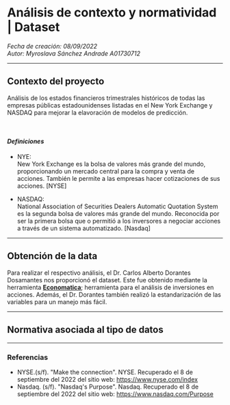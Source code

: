 # **Análisis de contexto y normatividad | Dataset**

_Fecha de creación: 08/09/2022_
<br> _Autor: Myroslava Sánchez Andrade A01730712_

---

## **Contexto del proyecto**

Análisis de los estados financieros trimestrales históricos de todas las empresas públicas estadounidenses listadas en el New York Exchange y NASDAQ para mejorar la elavoración de modelos de predicción.

<br>

#### **_Definiciones_**

- NYE:
  <br>New York Exchange es la bolsa de valores más grande del mundo, proporcionando un mercado central para la compra y venta de acciones. También le permite a las empresas hacer cotizaciones de sus acciones. [NYSE]

- NASDAQ:
  <br>National Association of Securities Dealers Automatic Quotation System es la segunda bolsa de valores más grande del mundo. Reconocida por ser la primera bolsa que o permitió a los inversores a negociar acciones a través de un sistema automatizado. [Nasdaq]

---

## **Obtención de la data**

Para realizar el respectivo análisis, el Dr. Carlos Alberto Dorantes Dosamantes nos proporcionó el dataset. Este fue obtenido mediante la herramienta **[Economatica](www.economatica.com)**; herramienta para el análisis de inversiones en acciones. Además, el Dr. Dorantes también realizó la estandarización de las variables para un manejo más fácil.

---

## **Normativa asociada al tipo de datos**

---

### **Referencias**

- NYSE.(s/f). "Make the connection". NYSE. Recuperado el 8 de septiembre del 2022 del sitio web: https://www.nyse.com/index
- Nasdaq. (s/f). "Nasdaq's Purpose". Nasdaq. Recuperado el 8 de septiembre del 2022 del sitio web: https://www.nasdaq.com/Purpose
